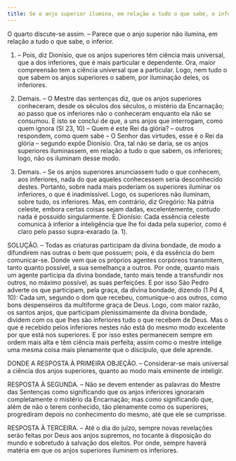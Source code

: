 ```yaml
---
title: Se o anjo superior ilumina, em relação a tudo o que sabe, o inferior
---
```


O quarto discute-se assim. – Parece que o anjo superior não ilumina, em relação a tudo o que sabe, o inferior.  

1. – Pois, diz Dionísio, que os anjos superiores têm ciência mais universal, que a dos inferiores, que é mais particular e dependente. Ora, maior compreensão tem a ciência universal que a particular. Logo, nem tudo o que sabem os anjos superiores o sabem, por iluminação deles, os inferiores.  

2. Demais. – O Mestre das sentenças diz, que os anjos superiores conheceram, desde os séculos dos séculos, o mistério da Encarnação; ao passo que os inferiores não o conheceram enquanto ela não se consumou. E isto se conclui de que, a uns anjos que interrogam, como quem ignora (Sl 23, 10) – Quem é este Rei da glória? – outros respondem, como quem sabe – O Senhor das virtudes, esse é o Rei da glória – segundo expõe Dionísio. Ora, tal não se daria, se os anjos superiores iluminassem, em relação a tudo o que sabem, os inferiores; logo, não os iluminam desse modo.  

3. Demais. – Se os anjos superiores anunciassem tudo o que conhecem, aos inferiores, nada do que aqueles conhecessem seria desconhecido destes. Portanto, sobre nada mais poderiam os superiores iluminar os inferiores, o que é inadmissível. Logo, os superiores não iluminam, sobre tudo, os inferiores.  Mas, em contrário, diz Gregório: Na pátria celeste, embora certas coisas sejam dadas, excelentemente, contudo nada é possuído singularmente. E Dionísio: Cada essência celeste comunica à inferior a inteligência que lhe foi dada pela superior, como é claro pelo passo supra-exarado (a. 1).
  

SOLUÇÃO. – Todas as criaturas participam da divina bondade, de modo a difundirem nas outras o bem que possuem; pois, é da essência do bem comunicar-se. Donde vem que os próprios agentes corpóreos transmitem, tanto quanto possível, a sua semelhança a outros. Por onde, quanto mais um agente participa da divina bondade, tanto mais tende a transfundir nos outros, no máximo possível, as suas perfeições. E por isso São Pedro adverte os que participam, pela graça, da divina bondade, dizendo (1 Pd 4, 10): Cada um, segundo o dom que recebeu, comunique-o aos outros, como bons despenseiros da multiforme graça de Deus. Logo, com maior razão, os santos anjos, que participam plenissimamente da divina bondade, dividem com os que lhes são inferiores tudo o que recebem de Deus. Mas o que é recebido pelos inferiores nestes não está do mesmo modo excelente por que está nos superiores. E por isso estes permanecem sempre em ordem mais alta e têm ciência mais perfeita; assim como o mestre intelige uma mesma coisa mais plenamente que o discípulo, que dele aprende.  

DONDE A RESPOSTA À PRIMEIRA OBJEÇÃO. – Considerar-se mais universal a ciência dos anjos superiores, quanto ao modo mais eminente de inteligir.  

RESPOSTA À SEGUNDA. – Não se devem entender as palavras do Mestre das Sentenças como significando que os anjos inferiores ignoraram completamente o mistério da Encarnação; mas como significando que, além de não o terem conhecido, tão plenamente como os superiores, progrediram depois no conhecimento do mesmo, até que ele se cumprisse.  

RESPOSTA À TERCEIRA. – Até o dia do juízo, sempre novas revelações serão feitas por Deus aos anjos supremos, no tocante à disposição do mundo e sobretudo à salvação dos eleitos. Por onde, sempre haverá matéria em que os anjos superiores iluminem os inferiores.
